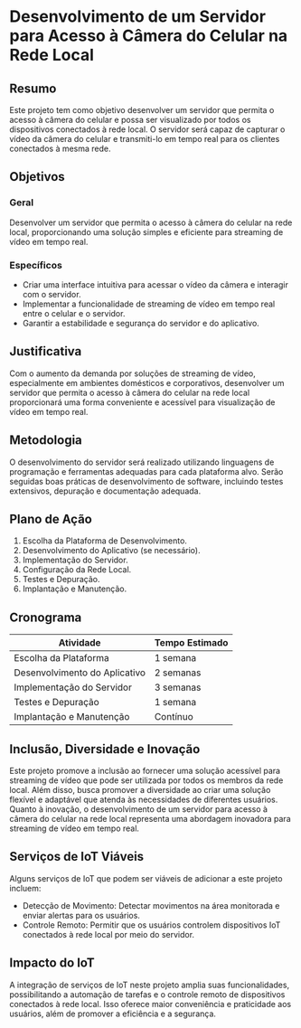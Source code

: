# Desenvolvimento de um Servidor para Acesso à Câmera do Celular na Rede Local

## Resumo
Este projeto tem como objetivo desenvolver um servidor que permita o acesso à câmera do celular e possa ser visualizado por todos os dispositivos conectados à rede local. O servidor será capaz de capturar o vídeo da câmera do celular e transmiti-lo em tempo real para os clientes conectados à mesma rede.

## Objetivos
### Geral
Desenvolver um servidor que permita o acesso à câmera do celular na rede local, proporcionando uma solução simples e eficiente para streaming de vídeo em tempo real.

### Específicos
- Criar uma interface intuitiva para acessar o vídeo da câmera e interagir com o servidor.
- Implementar a funcionalidade de streaming de vídeo em tempo real entre o celular e o servidor.
- Garantir a estabilidade e segurança do servidor e do aplicativo.

## Justificativa
Com o aumento da demanda por soluções de streaming de vídeo, especialmente em ambientes domésticos e corporativos, desenvolver um servidor que permita o acesso à câmera do celular na rede local proporcionará uma forma conveniente e acessível para visualização de vídeo em tempo real.

## Metodologia
O desenvolvimento do servidor será realizado utilizando linguagens de programação e ferramentas adequadas para cada plataforma alvo. Serão seguidas boas práticas de desenvolvimento de software, incluindo testes extensivos, depuração e documentação adequada.

## Plano de Ação
1. Escolha da Plataforma de Desenvolvimento.
2. Desenvolvimento do Aplicativo (se necessário).
3. Implementação do Servidor.
4. Configuração da Rede Local.
5. Testes e Depuração.
6. Implantação e Manutenção.

## Cronograma
| Atividade                     | Tempo Estimado |
|-------------------------------|----------------|
| Escolha da Plataforma         | 1 semana       |
| Desenvolvimento do Aplicativo | 2 semanas      |
| Implementação do Servidor     | 3 semanas      |
| Testes e Depuração            | 1 semana       |
| Implantação e Manutenção      | Contínuo       |

## Inclusão, Diversidade e Inovação
Este projeto promove a inclusão ao fornecer uma solução acessível para streaming de vídeo que pode ser utilizada por todos os membros da rede local. Além disso, busca promover a diversidade ao criar uma solução flexível e adaptável que atenda às necessidades de diferentes usuários. Quanto à inovação, o desenvolvimento de um servidor para acesso à câmera do celular na rede local representa uma abordagem inovadora para streaming de vídeo em tempo real.

## Serviços de IoT Viáveis
Alguns serviços de IoT que podem ser viáveis de adicionar a este projeto incluem:
- Detecção de Movimento: Detectar movimentos na área monitorada e enviar alertas para os usuários.
- Controle Remoto: Permitir que os usuários controlem dispositivos IoT conectados à rede local por meio do servidor.

## Impacto do IoT
A integração de serviços de IoT neste projeto amplia suas funcionalidades, possibilitando a automação de tarefas e o controle remoto de dispositivos conectados à rede local. Isso oferece maior conveniência e praticidade aos usuários, além de promover a eficiência e a segurança.


